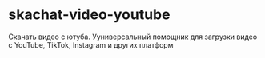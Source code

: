 # skachat-video-youtube
Скачать видео с ютуба. Ууниверсальный помощник для загрузки видео с YouTube, TikTok, Instagram и других платформ
